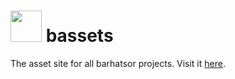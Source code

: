 # <img src="https://bassets.github.io/bassets-icon.svg" width="50px"></img> bassets
The asset site for all barhatsor projects. Visit it [here](https://bassets.github.io).
